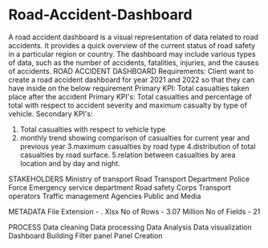 # Road-Accident-Dashboard
A road accident dashboard is a visual representation of data related to road accidents. It provides a quick overview of the current status of road safety in a particular region or country. The dashboard may include various types of data, such as the number of accidents, fatalities, injuries, and the causes of accidents.
ROAD ACCIDENT DASHBOARD
Requirements: Client want to create a road accident dashboard for year 2021 and 2022 so that they can have inside on the below requirement
Primary KPI: Total casualties taken place after the accident
Primary KPI's: Total casualties and percentage of total with respect to accident severity and maximum casualty by type of vehicle.
Secondary KPI's:
1. Total casualties with respect to vehicle type
2. monthly trend showing comparison of casualties for current year and previous year
3.maximum casualties by road type
4.distribution of total casualties by road surface.
5.relation between casualties by area location and by day and night.


STAKEHOLDERS
Ministry of transport
Road Transport Department
Police Force
Emergency service department
Road safety Corps
Transport operators
Traffic management Agencies
Public and
Media

METADATA 
File Extension - . Xlsx
No of Rows - 3.07 Million
No of Fields - 21

PROCESS
Data cleaning 
Data processing
Data Analysis
Data visualization
Dashboard Building
Filter panel 
Panel Creation
